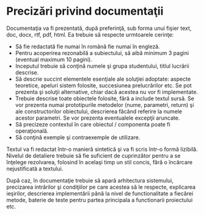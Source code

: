 # Precizări privind documentaţii

Documentaţia va fi prezentată, după preferinţă, sub forma unui fişier text, doc, docx, rtf, pdf, html. Ea trebuie să respecte urmtoarele cerinţe:
- Să fie redactată fie numai în română fie numai în engleză.
- Pentru acoperirea rezonabilă a subiectului, să aibă minimum 3 pagini (eventual maximum 10 pagini).
- Inceputul trebuie să conţină numele şi grupa studentului, titlul lucrării descrise.
- Să descrie succint elementele esenţiale ale soluţiei adoptate: aspecte teoretice, apeluri sistem folosite, succesiunea prelucrărilor etc. Se pot prezenta şi soluţii alternative, chiar dacă acestea nu vor fi implementate.
- Trebuie descrise toate obiectele folosite, fără a include textul sursă. Se vor prezenta numai prototipurile metodelor (nume, parametri, return) şi ale constructorilor obiectului, descrierea făcând referire la numele acestor parametri. Se vor prezenta eventualele excepţii aruncate.
- Să precizeze contextul în care obiectul / componenta poate fi operaţională.
- Să conţină exemple şi contraexemple de utilizare.

Textul va fi redactat într-o manieră sintetică şi va fi scris într-o formă lizibilă. Nivelul de detaliere trebuie să fie suficient de cuprinzător pentru a se înţelege rezolvarea, folosind în acelaşi timp un stil concis, fără o încărcare nejustificată a textului.

După caz, în documentaţie trebuie să apară arhitectura sistemului, precizarea intrărilor şi condiţiilor pe care acestea să le respecte, explicarea ieşirilor, descrierea implementării până la nivel de functionalitate a fiecărei metode, baterie de teste pentru partea principala a functionarii proiectului etc.
